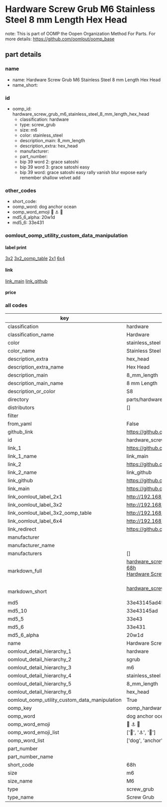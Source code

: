# Hardware Screw Grub M6 Stainless Steel 8 mm Length Hex Head  

note: This is part of OOMP the Oopen Organization Method For Parts. For more details: https://github.com/oomlout/oomp_base

##  part details
  







### name
* name: Hardware Screw Grub M6 Stainless Steel 8 mm Length Hex Head
* name_short: 
### id
* oomp_id: hardware_screw_grub_m6_stainless_steel_8_mm_length_hex_head
  * classification: hardware
  * type: screw_grub
  * size: m6
  * color: stainless_steel
  * description_main: 8_mm_length
  * description_extra: hex_head
  * manufacturer: 
  * part_number: 
  * bip 39 word 2: grace satoshi
  * bip 39 word 3: grace satoshi easy
  * bip 39 word: grace satoshi easy rally vanish blur expose early remember shallow velvet add

### other_codes
* short_code: 
* oomp_word: dog anchor ocean
* oomp_word_emoji :dog: :anchor: :ocean:
* md5_6_alpha: 20w1d
* md5_6: 33e431






### oomlout_oomp_utility_custom_data_manipulation
#### label print
[3x2](http://192.168.1.245:1112/?label=oomp%2020w1d)
[3x2_oomp_table](http://192.168.1.108:1112/?label=oomp%2020w1d)
[2x1](http://192.168.1.242:1112/?label=oomp%2020w1d)
[6x4](http://192.168.1.55:1112/?label=oomp%2020w1d)    

#### link

[link_main](https://github.com/oomlout/oomlout_oomp_version_1_messy/tree/main/parts/hardware_screw_grub_m6_stainless_steel_8_mm_length_hex_head) [link_github](https://github.com/oomlout/oomlout_oomp_version_1_messy/tree/main/parts/hardware_screw_grub_m6_stainless_steel_8_mm_length_hex_head)                             

#### price







### all codes 
| key | value |  
| --- | --- |  
| classification | hardware |  
| classification_name | Hardware |  
| color | stainless_steel |  
| color_name | Stainless Steel |  
| description_extra | hex_head |  
| description_extra_name | Hex Head |  
| description_main | 8_mm_length |  
| description_main_name | 8 mm Length |  
| description_or_color | S8 |  
| directory | parts/hardware_screw_grub_m6_stainless_steel_8_mm_length_hex_head |  
| distributors | [] |  
| filter |  |  
| from_yaml | False |  
| github_link | https://github.com/oomlout/oomlout_oomp_part_src/tree/main/parts/hardware_screw_grub_m6_stainless_steel_8_mm_length_hex_head |  
| id | hardware_screw_grub_m6_stainless_steel_8_mm_length_hex_head |  
| link_1 | https://github.com/oomlout/oomlout_oomp_version_1_messy/tree/main/parts/hardware_screw_grub_m6_stainless_steel_8_mm_length_hex_head |  
| link_1_name | link_main |  
| link_2 | https://github.com/oomlout/oomlout_oomp_version_1_messy/tree/main/parts/hardware_screw_grub_m6_stainless_steel_8_mm_length_hex_head |  
| link_2_name | link_github |  
| link_github | https://github.com/oomlout/oomlout_oomp_version_1_messy/tree/main/parts/hardware_screw_grub_m6_stainless_steel_8_mm_length_hex_head |  
| link_main | https://github.com/oomlout/oomlout_oomp_version_1_messy/tree/main/parts/hardware_screw_grub_m6_stainless_steel_8_mm_length_hex_head |  
| link_oomlout_label_2x1 | http://192.168.1.242:1112/?label=oomp%2020w1d |  
| link_oomlout_label_3x2 | http://192.168.1.245:1112/?label=oomp%2020w1d |  
| link_oomlout_label_3x2_oomp_table | http://192.168.1.108:1112/?label=oomp%2020w1d |  
| link_oomlout_label_6x4 | http://192.168.1.55:1112/?label=oomp%2020w1d |  
| link_redirect | https://github.com/oomlout/oomlout_oomp_version_1_messy/tree/main/parts/hardware_screw_grub_m6_stainless_steel_8_mm_length_hex_head |  
| manufacturer |  |  
| manufacturer_name |  |  
| manufacturers | [] |  
| markdown_full | [hardware_screw_grub_m6_stainless_steel_8_mm_length_hex_head](none)<br>[68h](none)<br>[Hardware Screw Grub M6 Stainless Steel 8 Mm Length Hex Head](none)<br><br> |  
| markdown_short | [hardware_screw_grub_m6_stainless_steel_8_mm_length_hex_head](none)<br><br> |  
| md5 | 33e43145ad452a1461f8ab148bafdb2b |  
| md5_10 | 33e43145ad |  
| md5_5 | 33e43 |  
| md5_6 | 33e431 |  
| md5_6_alpha | 20w1d |  
| name | Hardware Screw Grub M6 Stainless Steel 8 mm Length Hex Head |  
| oomlout_detail_hierarchy_1 | hardware |  
| oomlout_detail_hierarchy_2 | sgrub |  
| oomlout_detail_hierarchy_3 | m6 |  
| oomlout_detail_hierarchy_4 | stainless_steel |  
| oomlout_detail_hierarchy_5 | 8_mm_length |  
| oomlout_detail_hierarchy_6 | hex_head |  
| oomlout_oomp_utility_custom_data_manipulation | True |  
| oomp_key | oomp_hardware_screw_grub_m6_stainless_steel_8_mm_length_hex_head |  
| oomp_word | dog anchor ocean |  
| oomp_word_emoji | :dog: :anchor: :ocean: |  
| oomp_word_emoji_list | [':dog:', ':anchor:', ':ocean:'] |  
| oomp_word_list | ['dog', 'anchor', 'ocean'] |  
| part_number |  |  
| part_number_name |  |  
| short_code | 68h |  
| size | m6 |  
| size_name | M6 |  
| type | screw_grub |  
| type_name | Screw Grub |  

